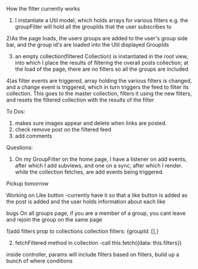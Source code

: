 How the filter currently works
1) I instantiate a Util model, which holds arrays for various filters
  e.g. the groupFilter will hold all the groupIds that the user subscribes to

2)As the page loads, the users groups are added to the user's group side bar,
and the group id's are loaded into the Util displayed GroupIds

3) an empty collection(filtered Collection) is instantiated in the root view, into which
I place the results of filtering the overall posts collection; at the load of
the page, there are no filters so all the groups are included

4)as filter events are triggered, array holding the various filters is changed,
and a change event is triggered, which in turn triggers the feed to filter its
collection.  This goes to the master collection, filters it using the new filters,
and resets the filtered collection with the results of the filter



To Dos:

1) makes sure images appear and delete when links are posted.
2) check remove post on the filtered feed
3) add comments



Questions:
1) On my GroupFilter on the home page, I have a listener on add events, after
which I add subviews, and one on a sync, after which I render.  while the
collection fetches, are add events being triggered.



Pickup tomorrow

Working on Like button
  -currently have it so that a like button is added as the post is added
  and the user holds information about each like


bugs
On all groups page, if you are a member of a group, you cant leave and rejoin the group on the same page


1)add filters prop to collections
collection
filters: {groupId: [],}

2) fetchFiltered method in collection
  -call this.fetch({data: this.filters})

inside controller, params will include filters
based on filters, build up a bunch of where conditions
